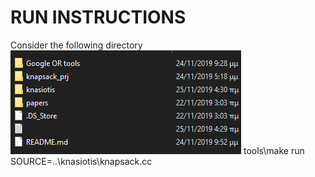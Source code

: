 # RUN INSTRUCTIONS #
Consider the following directory
![Directory listing](img/directory.png?raw=true "Title")
tools\make run SOURCE=..\knasiotis\knapsack.cc
